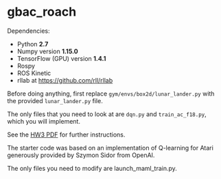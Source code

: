 # gbac_roach

Dependencies:
 * Python **2.7**
 * Numpy version **1.15.0**
 * TensorFlow (GPU) version **1.4.1**
 * Rospy
 * ROS Kinetic
 * rllab at https://github.com/rll/rllab

Before doing anything, first replace `gym/envs/box2d/lunar_lander.py` with the provided `lunar_lander.py` file.

The only files that you need to look at are `dqn.py` and `train_ac_f18.py`, which you will implement.

See the [HW3 PDF](http://rail.eecs.berkeley.edu/deeprlcourse/static/homeworks/hw3.pdf) for further instructions.

The starter code was based on an implementation of Q-learning for Atari generously provided by Szymon Sidor from OpenAI.



The only files you need to modify are launch_maml_train.py.